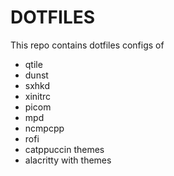 # DOTFILES

This repo contains dotfiles configs of

- qtile
- dunst
- sxhkd
- xinitrc
- picom
- mpd
- ncmpcpp
- rofi 
- catppuccin themes
- alacritty with themes
